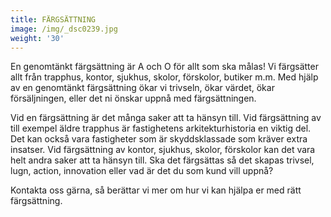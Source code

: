 ```yaml
---
title: FÄRGSÄTTNING
image: /img/_dsc0239.jpg
weight: '30'
---
```

En genomtänkt färgsättning är A och O för allt som ska målas! Vi färgsätter allt från trapphus, kontor, sjukhus, skolor, förskolor, butiker m.m. Med hjälp av en genomtänkt färgsättning ökar vi trivseln, ökar värdet, ökar försäljningen, eller det ni önskar uppnå med färgsättningen.

Vid en färgsättning är det många saker att ta hänsyn till. Vid färgsättning av till exempel äldre trapphus är fastighetens arkitekturhistoria en viktig del. Det kan också vara fastigheter som är skyddsklassade som kräver extra insatser. Vid färgsättning av kontor, sjukhus, skolor, förskolor kan det vara helt andra saker att ta hänsyn till. Ska det färgsättas så det skapas trivsel, lugn, action, innovation eller vad är det du som kund vill uppnå?

Kontakta oss gärna, så berättar vi mer om hur vi kan hjälpa er med rätt färgsättning.
